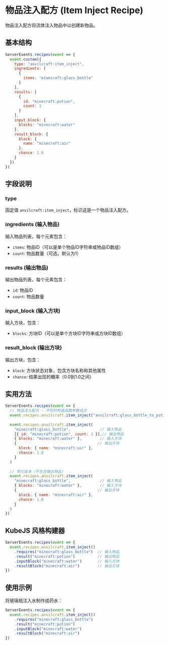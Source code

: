 # 物品注入配方 (Item Inject Recipe)

物品注入配方将流体注入物品中以创建新物品。

## 基本结构

```js
ServerEvents.recipes(event => {
  event.custom({
    type: "anvilcraft:item_inject",
    ingredients: [
      {
        items: "minecraft:glass_bottle"
      }
    ],
    results: [
      {
        id: "minecraft:potion",
        count: 1
      }
    ],
    input_block: {
      blocks: "minecraft:water"
    },
    result_block: {
      block: {
        name: "minecraft:air"
      },
      chance: 1.0
    }
  })
})
```

## 字段说明

### type

固定值 `anvilcraft:item_inject`，标识这是一个物品注入配方。

### ingredients (输入物品)

输入物品列表，每个元素包含：

- `items`: 物品ID（可以是单个物品ID字符串或物品ID数组）
- `count`: 物品数量（可选，默认为1）

### results (输出物品)

输出物品列表，每个元素包含：

- `id`: 物品ID
- `count`: 物品数量

### input_block (输入方块)

输入方块，包含：

- `blocks`: 方块ID（可以是单个方块ID字符串或方块ID数组）

### result_block (输出方块)

输出方块，包含：

- `block`: 方块状态对象，包含方块名称和其他属性
- `chance`: 结果出现的概率（0.0到1.0之间）

## 实用方法

```js
ServerEvents.recipes(event => {
  // 物品注入配方 - 不同的构造函数参数组合
  event.recipes.anvilcraft.item_inject("anvilcraft:glass_bottle_to_potion") // 仅ID
  
  event.recipes.anvilcraft.item_inject(
    "minecraft:glass_bottle",             // 输入物品
    [{ id: "minecraft:potion", count: 1 }],// 输出物品
    { blocks: "minecraft:water" },        // 输入方块
    {                                    // 输出方块
      block: { name: "minecraft:air" },
      chance: 1.0
    }
  )
  
  // 简化版本（不包含输出物品）
  event.recipes.anvilcraft.item_inject(
    "minecraft:glass_bottle",             // 输入物品
    { blocks: "minecraft:water" },        // 输入方块
    {                                    // 输出方块
      block: { name: "minecraft:air" },
      chance: 1.0
    }
  )
})
```

## KubeJS 风格构建器

```js
ServerEvents.recipes(event => {
  event.recipes.anvilcraft.item_inject()
    .requires("minecraft:glass_bottle")  // 输入物品
    .result("minecraft:potion")          // 输出物品
    .inputBlock("minecraft:water")       // 输入方块
    .resultBlock("minecraft:air")        // 输出方块
})
```

## 使用示例

将玻璃瓶注入水制作成药水：

```js
ServerEvents.recipes(event => {
  event.recipes.anvilcraft.item_inject()
    .requires("minecraft:glass_bottle")
    .result("minecraft:potion")
    .inputBlock("minecraft:water")
    .resultBlock("minecraft:air")
})
```